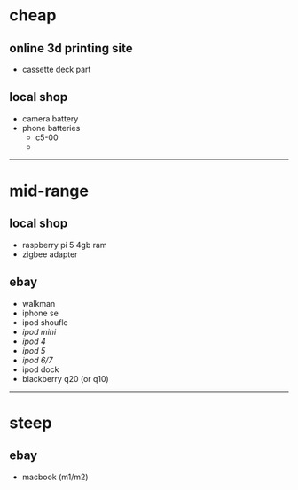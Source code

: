 # cheap
## online 3d printing site
- cassette deck part
## local shop
- camera battery
- phone batteries
	- c5-00
	- 
---
# mid-range
## local shop
- raspberry pi 5 4gb ram
- zigbee adapter
## ebay
- walkman
- iphone se
- ipod shoufle
- *ipod mini*
- *ipod 4*
- *ipod 5*
- *ipod 6/7*
- ipod dock
- blackberry q20 (or q10)
---
# steep
## ebay
- macbook (m1/m2)